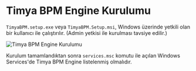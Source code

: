 #  Timya BPM Engine Kurulumu

`TimyaBPM.setup.exe` veya `TimyaBPM.Setup.msi`, Windows üzerinde yetkili olan bir kullanıcı ile çalıştırılır. (Admin yetkisi ile kurulması tavsiye edilir.)

![Timya BPM Engine Kurulumu](/images/enginekurulum.png)

Kurulum tamamlandıktan sonra `services.msc` komutu ile açılan Windows Services'de Timya BPM Engine listelenmiş olmalıdır.
